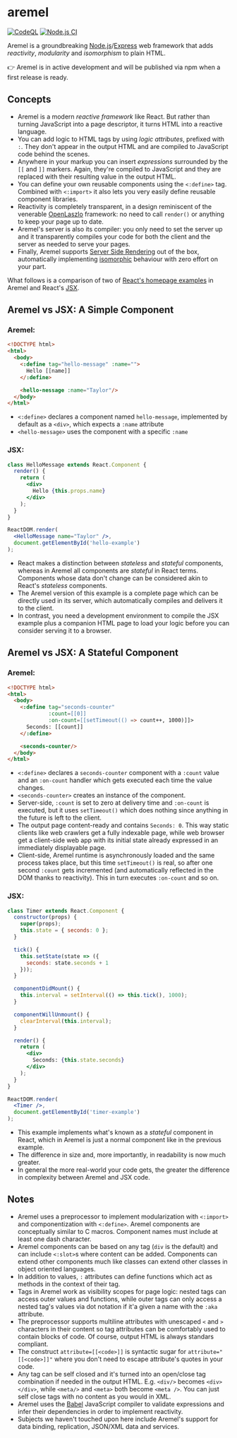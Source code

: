 # aremel

[![CodeQL](https://github.com/fcapolini/aremel/actions/workflows/codeql-analysis.yml/badge.svg)](https://github.com/fcapolini/aremel/actions/workflows/codeql-analysis.yml)
[![Node.js CI](https://github.com/fcapolini/aremel/actions/workflows/node.js.yml/badge.svg)](https://github.com/fcapolini/aremel/actions/workflows/node.js.yml)

Aremel is a groundbreaking [Node.js](https://nodejs.dev)/[Express](http://expressjs.com) web framework that adds *reactivity*, *modularity* and *isomorphism* to plain HTML.

👉  Aremel is in active development and will be published via npm when a first release is ready.

## Concepts

* Aremel is a modern *reactive framework* like React. But rather than turning JavaScript into a page descriptor, it turns HTML into a reactive language.
* You can add logic to HTML tags by using *logic attributes*, prefixed
with `:`. They don't appear in the output HTML and are compiled to
JavaScript code behind the scenes.
* Anywhere in your markup you can insert *expressions* surrounded by the `[[` and `]]` markers. Again, they're compiled to JavaScript and they are replaced with their resulting value in the output HTML.
* You can define your own reusable components using the `<:define>` tag. Combined with `<:import>` it also lets you very easily define reusable component libraries.
* Reactivity is completely transparent, in a design reminiscent of the venerable [OpenLaszlo](https://en.wikipedia.org/wiki/OpenLaszlo) framework: no need to call `render()` or anything to keep your page up to date.
* Aremel's server is also its compiler: you only need to set the server up and it transparently compiles your code for both the client and the server as needed to serve your pages.
* Finally, Aremel supports [Server Side Rendering](https://www.digitalocean.com/community/tutorials/react-server-side-rendering) out of the box, automatically implementing [isomorphic](https://medium.com/@ElyseKoGo/an-introduction-to-isomorphic-web-application-architecture-a8c81c42f59) behaviour with zero effort on your part.

What follows is a comparison of two of [React's homepage examples](https://reactjs.org/) in Aremel and React's [JSX](https://reactjs.org/docs/introducing-jsx.html).

## Aremel vs JSX: A Simple Component

### Aremel:

```html
<!DOCTYPE html>
<html>
  <body>
    <:define tag="hello-message" :name="">
      Hello [[name]]
    </:define>

    <hello-nessage :name="Taylor"/>
  </body>
</html>
```

* `<:define>` declares a component named `hello-message`, implemented by default as a `<div>`, which expects a `:name` attribute
* `<hello-message>` uses the component with a specific `:name`

### JSX:

```jsx
class HelloMessage extends React.Component {
  render() {
    return (
      <div>
        Hello {this.props.name}
      </div>
    );
  }
}

ReactDOM.render(
  <HelloMessage name="Taylor" />,
  document.getElementById('hello-example')
);
```

* React makes a distinction between *stateless* and *stateful* components, whereas in Aremel all components are *stateful* in React terms. Components whose data don't change can be considered akin to React's *stateless* components.
* The Aremel version of this example is a complete page which can be directly used in its server, which automatically compiles and delivers it to the client.
* In contrast, you need a development environment to compile the JSX example plus a companion HTML page to load your logic before you can consider serving it to a browser.

## Aremel vs JSX: A Stateful Component

### Aremel:

```html
<!DOCTYPE html>
<html>
  <body>
    <:define tag="seconds-counter"
             :count=[[0]]
             :on-count=[[setTimeout(() => count++, 1000)]]>
      Seconds: [[count]]
    </:define>

    <seconds-counter/>
  </body>
</html>
```

* `<:define>` declares a `seconds-counter` component with a `:count` value and an `:on-count` handler which gets executed each time the value changes.
* `<seconds-counter>` creates an instance of the component.
* Server-side, `:count` is set to zero at delivery time and `:on-count` is executed, but it uses `setTimeout()` which does nothing since anything in the future is left to the client.
* The output page content-ready and contains  `Seconds: 0`. This way static clients like web crawlers get a fully indexable page, while web browser get a client-side web app with its initial state already expressed in an immediately displayable page.
* Client-side, Aremel runtime is asynchronously loaded and the same process takes place, but this time `setTimeout()` is real, so after one second `:count` gets incremented (and automatically reflected in the DOM thanks to reactivity). This in turn executes `:on-count` and so on.

### JSX:

```jsx
class Timer extends React.Component {
  constructor(props) {
    super(props);
    this.state = { seconds: 0 };
  }

  tick() {
    this.setState(state => ({
      seconds: state.seconds + 1
    }));
  }

  componentDidMount() {
    this.interval = setInterval(() => this.tick(), 1000);
  }

  componentWillUnmount() {
    clearInterval(this.interval);
  }

  render() {
    return (
      <div>
        Seconds: {this.state.seconds}
      </div>
    );
  }
}

ReactDOM.render(
  <Timer />,
  document.getElementById('timer-example')
);
```

* This example implements what's known as a *stateful* component in React, which in Aremel is just a normal component like in the previous example.
* The difference in size and, more importantly, in readability is now much greater.
* In general the more real-world your code gets, the greater the difference in complexity between Aremel and JSX code.

## Notes

* Aremel uses a preprocessor to implement modularization with `<:import>` and componentization with `<:define>`. Aremel components are conceptually similar to C macros. Component names must include at least one dash character.
* Aremel components can be based on any tag (`div` is the default) and can include `<:slot>`s where content can be added. Components can extend other components much like classes can extend other classes in object oriented languages.
* In addition to values, `:` attributes can define functions which act as methods in the context of their tag.
* Tags in Aremel work as visibility scopes for page logic: nested tags can access outer values and functions, while outer tags can only access a nested tag's values via dot notation if it'a given a name with the `:aka` attribute.
* The preprocessor supports multiline attributes with unescaped `<` and `>` characters in their content so tag attributes can be comfortably used to contain blocks of code. Of course, output HTML is always standars compliant.
* The construct `attribute=[[<code>]]` is syntactic sugar for `attribute="[[<code>]]"` where you don't need to escape attribute's quotes in your code.
* Any tag can be self closed and it's turned into an open/close tag combination if needed in the output HTML. E.g. `<div/>` becomes `<div></div>`, while `<meta/>` and  `<meta>` both become `<meta />`. You can just self close tags with no content as you would in XML.
* Aremel uses the [Babel](https://babeljs.io) JavaScript compiler to validate expressions and infer their dependencies in order to implement reactivity.
* Subjects we haven't touched upon here include Aremel's support for data binding, replication, JSON/XML data and services.

